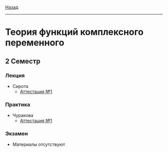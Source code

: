 [Назад](../../README.md)
***
# Теория функций комплексного переменного
## 2 Семестр
### Лекция
+ Сирота
  + [Аттестация №1](tfkp-att-1-theory.md)
### Практика
+ Чуракова
  + [Аттестация №1](tfkp-att-1-pract.md)
### Экзамен
+ Материалы отсутствуют
